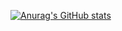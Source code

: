 [![Anurag's GitHub stats](https://github-readme-stats.vercel.app/api?username=MiunaPA)](https://github.com/anuraghazra/github-readme-stats)

